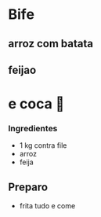 # Bife

## arroz com batata

## feijao

#  e coca :cactus:

### Ingredientes

- 1 kg contra file
- arroz
- feija

## Preparo

- frita tudo e come



